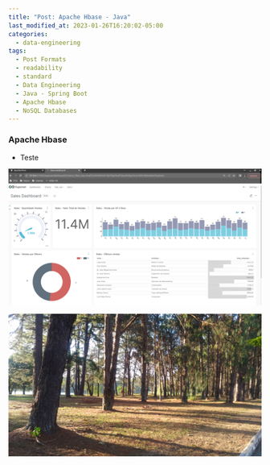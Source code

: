 ```yaml
---
title: "Post: Apache Hbase - Java"
last_modified_at: 2023-01-26T16:20:02-05:00
categories:
  - data-engineering
tags:
  - Post Formats
  - readability
  - standard
  - Data Engineering
  - Java - Spring Boot
  - Apache Hbase
  - NoSQL Databases
---
```



### Apache Hbase


- Teste

![Apache Superset](../assets/images/rta/apache-superset-sales.png)

![Trees](../assets/images/cta_trees.jpg)





